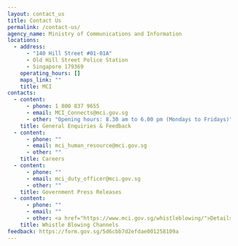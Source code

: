```yaml
---
layout: contact_us
title: Contact Us
permalink: /contact-us/
agency_name: Ministry of Communications and Information
locations:
  - address:
      - "140 Hill Street #01-01A"
      - Old Hill Street Police Station
      - Singapore 179369
    operating_hours: []
    maps_link: ""
    title: MCI
contacts:
  - content:
      - phone: 1 800 837 9655
      - email: MCI_Connects@mci.gov.sg
      - other: "Opening hours: 8.30 am to 6.00 pm (Mondays to Fridays)"
    title: General Enquiries & Feedback
  - content:
      - phone: ""
      - email: mci_human_resource@mci.gov.sg
      - other: ""
    title: Careers
  - content:
      - phone: ""
      - email: mci_duty_officer@mci.gov.sg
      - other: ""
    title: Government Press Releases
  - content:
      - phone: ""
      - email: ""
      - other: <a href="https://www.mci.gov.sg/whistleblowing/">Details</a>
    title: Whistle Blowing Channels
feedback: https://form.gov.sg/5d6cbb7d2efdae001258109a
---
```

